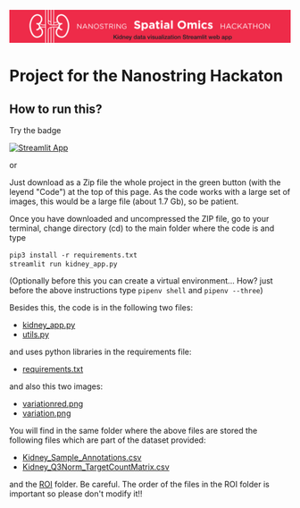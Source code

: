 

![](https://github.com/napoles-uach/Nanostring/blob/main/variationred.png?raw=true)
 # Project for the Nanostring Hackaton
 
 ## How to run this?
 Try the badge 
 
 [![Streamlit App](https://static.streamlit.io/badges/streamlit_badge_black_white.svg)](https://share.streamlit.io/napoles-uach/nanostring/main/kidney_app.py)

or 

Just download as a Zip file the whole project in the green button (with the leyend "Code") at the top of this page. As the code works with a large set of images, this would be a large file (about 1.7 Gb), so be patient.  

Once you have downloaded and uncompressed the ZIP file, go to your terminal, change directory (cd) to the main folder where the code is and type
```
pip3 install -r requirements.txt
streamlit run kidney_app.py
 ```
 
 (Optionally before this you can create a virtual environment... How? just before the above instructions type `pipenv shell` and `pipenv --three`)



Besides this, the code is in the following two files:

 * [kidney_app.py](https://github.com/napoles-uach/Nanostring/blob/main/kidney_app.py)
 * [utils.py](https://github.com/napoles-uach/Nanostring/blob/main/utils.py)

and uses python libraries in the requirements file:

* [requirements.txt](https://raw.githubusercontent.com/napoles-uach/Nanostring/main/requirements.txt)

and also this two images:
 * [variationred.png](https://github.com/napoles-uach/Nanostring/blob/main/variationred.png?raw=true)
 * [variation.png](https://github.com/napoles-uach/Nanostring/blob/main/variation.png?raw=true)

You will find in the same folder where the above files are stored the following files which are part of the dataset provided:

* [Kidney_Sample_Annotations.csv](https://raw.githubusercontent.com/napoles-uach/Nanostring/main/Kidney_Sample_Annotations.csv)
* [Kidney_Q3Norm_TargetCountMatrix.csv](https://raw.githubusercontent.com/napoles-uach/Nanostring/main/Kidney_Q3Norm_TargetCountMatrix.csv)

and the [ROI](https://github.com/napoles-uach/Nanostring/tree/main/ROI%20reports) folder. Be careful. The order of the files in the ROI folder is important so please don't modify it!!



 
 
 
 
 
